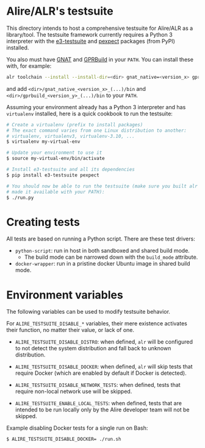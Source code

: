 Alire/ALR's testsuite
=====================

This directory intends to host a comprehensive testsuite for Alire/ALR as a
library/tool. The testsuite framework currently requires a Python 3
interpreter with the [e3-testsuite](https://e3-testsuite.readthedocs.io) and
[pexpect](https://pexpect.readthedocs.io) packages (from PyPI) installed.

You also must have [GNAT](https://www.gnu.org/software/gnat) and
[GPRBuild](https://github.com/AdaCore/gprbuild) in your `PATH`. You can install
these with, for example:
```sh
alr toolchain --install --install-dir=<dir> gnat_native=<version_x> gprbuild=<version_y>
```
and add `<dir>/gnat_native_<version_x>_(...)/bin` and
`<dir>/gprbuild_<version_y>_(...)/bin` to your `PATH`.

Assuming your environment already has a Python 3 interpreter and has
`virtualenv` installed, here is a quick cookbook to run the testsuite:

```sh
# Create a virtualenv (prefix to install packages)
# The exact command varies from one Linux distribution to another:
# virtualenv, virtualenv3, virtualenv-3.10, ...
$ virtualenv my-virtual-env

# Update your environment to use it
$ source my-virtual-env/bin/activate

# Install e3-testsuite and all its dependencies
$ pip install e3-testsuite pexpect

# You should now be able to run the testsuite (make sure you built alr and
# made it available with your PATH):
$ ./run.py
```

# Creating tests
All tests are based on running a Python script. There are these test drivers:

- `python-script`: run in host in both sandboxed and shared build mode.
    - The build mode can be narrowed down with the `build_mode` attribute.
- `docker-wrapper`: run in a pristine docker Ubuntu image in shared build mode.

# Environment variables
The following variables can be used to modify testsuite behavior.

For `ALIRE_TESTSUITE_DISABLE_*` variables, their mere existence activates their
function, no matter their value, or lack of one.

- `ALIRE_TESTSUITE_DISABLE_DISTRO`: when defined, `alr` will be configured
 to not detect the system distribution and fall back to unknown distribution.

- `ALIRE_TESTSUITE_DISABLE_DOCKER`: when defined, `alr` will skip tests that
  require Docker (which are enabled by default if Docker is detected).

- `ALIRE_TESTSUITE_DISABLE_NETWORK_TESTS`: when defined, tests that
  require non-local network use will be skipped.

- `ALIRE_TESTSUITE_ENABLE_LOCAL_TESTS`: when defined, tests that are intended
  to be run locally only by the Alire developer team will not be skipped.

Example disabling Docker tests for a single run on Bash:
```Bash
$ ALIRE_TESTSUITE_DISABLE_DOCKER= ./run.sh
```
